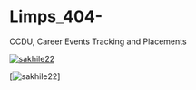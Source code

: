 # Limps_404-
CCDU, Career Events Tracking and Placements

[![sakhile22](https://circleci.com/gh/sakhile22/Limps_404-.svg?style=svg)](https://circleci.com/gh/sakhile22/workflows/Limps_404-)

[![sakhile22](https://coveralls.io/repos/github/sakhile22/Limps_404-/badge.svg?branch=HEAD)]

